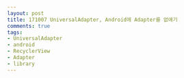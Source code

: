 ```yaml
---
layout: post
title: 171007 UniversalAdapter, Android에 Adapter를 없애기
comments: true
tags:
- UniversalAdapter
- android
- RecyclerView
- Adapter
- library
---
```


<!-- TOC -->


<!-- /TOC -->


<br>
<br>
<br>

<script src="https%3A%2F%2Fgithub.com%2FHyundongHwang%2FUniversalAdapter%2Fblob%2Fmaster%2FREADME.md&xpath=%2F%2Farticle"></script>